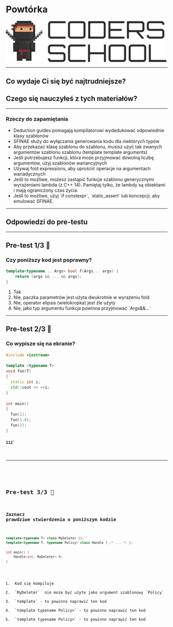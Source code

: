 <!-- .slide: data-background="#111111" -->

# Powtórka

<a href="https://coders.school">
    <img width="500" src="../img/coders_school_logo.png" alt="Coders School" class="plain">
</a>

___

## Co wydaje Ci się być najtrudniejsze?

## Czego się nauczyłeś z tych materiałów?

___

### Rzeczy do zapamiętania

* <!-- .element: class="fragment fade-in" --> Deduction guides pomagają kompilatorowi wydedukować odpowiednie klasy szablonów
* <!-- .element: class="fragment fade-in" --> SFINAE służy do wyłączania generowania kodu dla niektórych typów
* <!-- .element: class="fragment fade-in" --> Aby przekazać klasę szablonu do szablonu, musisz użyć tak zwanych argumentów szablonu szablonu (template template arguments)
* <!-- .element: class="fragment fade-in" --> Jeśli potrzebujesz funkcji, która może przyjmować dowolną liczbę argumentów, użyj szablonów wariancyjnych
* <!-- .element: class="fragment fade-in" --> Używaj fold expressions, aby uprościć operacje na argumentach wariadycznych
* <!-- .element: class="fragment fade-in" --> Jeśli to możliwe, możesz zastąpić funkcje szablonu generycznymi wyrażeniami lambda (z C++ 14). Pamiętaj tylko, że lambdy są obiektami i mają ograniczony czas życia.
* <!-- .element: class="fragment fade-in" -->Jeśli to możliwe, użyj `if constexpr`, `static_assert` lub koncepcji, aby emulować SFINAE.

___

## Odpowiedzi do pre-testu

___

## Pre-test 1/3 🤯

### Czy poniższy kod jest poprawny?

```cpp
template<typename... Args> bool f(Args... args) {
    return (args && ... && args);
}
```

1. <!-- .element: class="fragment highlight-red" --> Tak
2. <!-- .element: class="fragment highlight-green" --> Nie, paczka parametrów jest użyta dwukrotnie w wyrażeniu fold
3. <!-- .element: class="fragment highlight-red" --> Nie, operator elipsis (wielokropka) jest źle użyty
4. <!-- .element: class="fragment highlight-red" --> Nie, jako typ argumentu funkcja powinna przyjmować `Args&&...`

___
<!-- .slide: style="font-size: 0.9em" -->

## Pre-test 2/3 🤯

### Co wypisze się na ekranie?

```cpp
#include <iostream>

template <typename T>
void fun(T)
{
  static int i;
  std::cout << ++i;
}

int main()
{
  fun(1);
  fun(1.0);
  fun(2);
}
```

#### <code class="fragment fade-in">112`

___
<!-- .slide: style="font-size: 0.8em" -->

## Pre-test 3/3 🤯

### Zaznacz prawdziwe stwierdzenia o poniższym kodzie

```cpp
template<typename T> class MyDeleter {};
template<typename T, typename Policy> class Handle { /* ... */ };

int main() {
    Handle<int, MyDeleter> h;
}
```

1. <!-- .element: class="fragment highlight-red" --> Kod się kompiluje
2. <!-- .element: class="fragment highlight-green" --> `MyDeleter`  nie może być użyte jako argument szablonowy `Policy`
3. <!-- .element: class="fragment highlight-red" --> `template<typename T, template typename Policy>` - to powinno naprawić ten kod
4. <!-- .element: class="fragment highlight-green" --> `template<typename T, template <typename ...> typename Policy>` - to powinno naprawić ten kod
5. <!-- .element: class="fragment highlight-green" --> `template<typename T, template <typename></typename> typename Policy>` - to powinno naprawić ten kod
